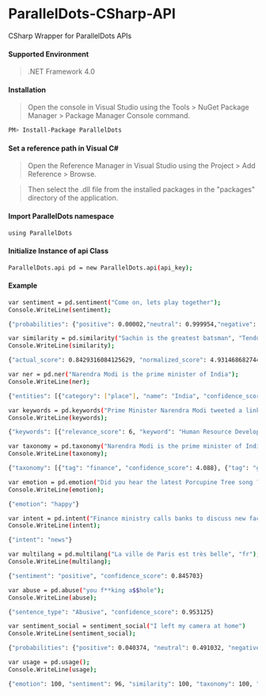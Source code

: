 # ParallelDots-CSharp-API
CSharp Wrapper for ParallelDots APIs
#### Supported Environment
> .NET Framework 4.0
#### Installation

> Open the console in Visual Studio using the Tools > NuGet Package Manager > Package Manager Console command.

```sh
PM> Install-Package ParallelDots
```

#### Set a reference path in Visual C#

> Open the Reference Manager in Visual Studio using the Project > Add Reference > Browse.

> Then select the .dll file from the installed packages in the "packages" directory of the application.

#### Import ParallelDots namespace
```sh
using ParallelDots
```
#### Initialize Instance of api Class
```sh
ParallelDots.api pd = new ParallelDots.api(api_key);
```
#### Example
```sh
var sentiment = pd.sentiment("Come on, lets play together");
Console.WriteLine(sentiment);

{"probabilities": {"positive": 0.00002,"neutral": 0.999954,"negative": 0.000026}}

var similarity = pd.similarity("Sachin is the greatest batsman", "Tendulkar is the finest cricketer");
Console.WriteLine(similarity);

{"actual_score": 0.8429316084125629, "normalized_score": 4.931468682744329, "similarity": 4.931468682744329}

var ner = pd.ner("Narendra Modi is the prime minister of India");
Console.WriteLine(ner);

{"entities": [{"category": ["place"], "name": "India", "confidence_score": 1.0}, {"category": ["person"], "name": "Narendra Modi", "confidence_score": 1.0}]}

var keywords = pd.keywords("Prime Minister Narendra Modi tweeted a link to the speech Human Resource Development Minister Smriti Irani made in the Lok Sabha during the debate on the ongoing JNU row and the suicide of Dalit scholar Rohith Vemula at the Hyderabad Central University.");
Console.WriteLine(keywords);

{"keywords": [{"relevance_score": 6, "keyword": "Human Resource Development Minister Smriti Irani"}, {"relevance_score": 4, "keyword": "Prime Minister Narendra Modi"}, {"relevance_score": 3, "keyword": "Hyderabad Central University"}, {"relevance_score": 3, "keyword": "ongoing JNU row"}, {"relevance_score": 2, "keyword": "Dalit scholar"}, {"relevance_score": 2, "keyword": "Lok Sabha"}, {"relevance_score": 2, "keyword": "Rohith Vemula"}]}

var taxonomy = pd.taxonomy("Narendra Modi is the prime minister of India");
Console.WriteLine(taxonomy);

{"taxonomy": [{"tag": "finance", "confidence_score": 4.088}, {"tag": "government", "confidence_score": 3.4284}, {"tag": "business", "confidence_score": 1.2719}]}

var emotion = pd.emotion("Did you hear the latest Porcupine Tree song ? It's rocking !");
Console.WriteLine(emotion);

{"emotion": "happy"}

var intent = pd.intent("Finance ministry calls banks to discuss new facility to drain cash");
Console.WriteLine(intent);

{"intent": "news"}

var multilang = pd.multilang("La ville de Paris est très belle", "fr");
Console.WriteLine(multilang);

{"sentiment": "positive", "confidence_score": 0.845703}

var abuse = pd.abuse("you f**king a$$hole");
Console.WriteLine(abuse);

{"sentence_type": "Abusive", "confidence_score": 0.953125}

var sentiment_social = sentiment_social("I left my camera at home")
Console.WriteLine(sentiment_social);

{"probabilities": {"positive": 0.040374, "neutral": 0.491032, "negative": 0.468594}}

var usage = pd.usage();
Console.WriteLine(usage);

{"emotion": 100, "sentiment": 96, "similarity": 100, "taxonomy": 100, "abuse": 100, "intent": 100, "keywords": 100, "ner": 100, "multilang": 100, "sentiment_social": 97}
```

